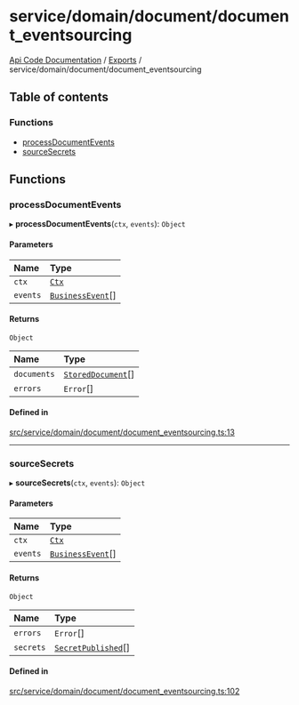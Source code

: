 # service/domain/document/document\_eventsourcing
[Api Code Documentation](../README.md) / [Exports](../modules.md) / service/domain/document/document\_eventsourcing

## Table of contents

### Functions

- [processDocumentEvents](service_domain_document_document_eventsourcing.md#processdocumentevents)
- [sourceSecrets](service_domain_document_document_eventsourcing.md#sourcesecrets)

## Functions

### processDocumentEvents

▸ **processDocumentEvents**(`ctx`, `events`): `Object`

#### Parameters

| Name | Type |
| :------ | :------ |
| `ctx` | [`Ctx`](../interfaces/lib_ctx.Ctx.md) |
| `events` | [`BusinessEvent`](service_domain_business_event.md#businessevent)[] |

#### Returns

`Object`

| Name | Type |
| :------ | :------ |
| `documents` | [`StoredDocument`](../interfaces/service_domain_document_document.StoredDocument.md)[] |
| `errors` | `Error`[] |

#### Defined in

[src/service/domain/document/document_eventsourcing.ts:13](https://github.com/openkfw/TruBudget/blob/c993c60c/api/src/service/domain/document/document_eventsourcing.ts#L13)

___

### sourceSecrets

▸ **sourceSecrets**(`ctx`, `events`): `Object`

#### Parameters

| Name | Type |
| :------ | :------ |
| `ctx` | [`Ctx`](../interfaces/lib_ctx.Ctx.md) |
| `events` | [`BusinessEvent`](service_domain_business_event.md#businessevent)[] |

#### Returns

`Object`

| Name | Type |
| :------ | :------ |
| `errors` | `Error`[] |
| `secrets` | [`SecretPublished`](../interfaces/service_domain_document_document_shared.SecretPublished.md)[] |

#### Defined in

[src/service/domain/document/document_eventsourcing.ts:102](https://github.com/openkfw/TruBudget/blob/c993c60c/api/src/service/domain/document/document_eventsourcing.ts#L102)
